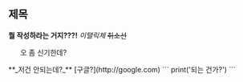 ## 제목
**뭘 작성하라는 거지???!**
*이탤릭체*
~~취소선~~
<ul>오 좀 신기한데?</ul>
**_저건 안되는데?_**
[구글?](http://google.com)
```
    print('되는 건가?')
```
